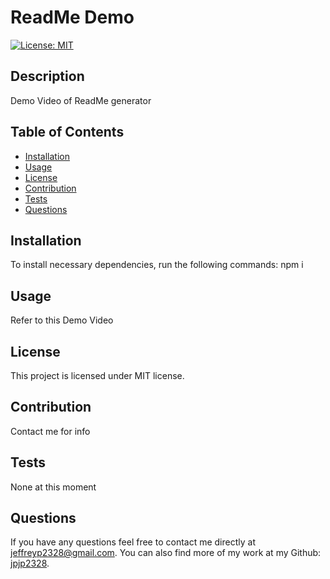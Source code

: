# ReadMe Demo
[![License: MIT](https://img.shields.io/badge/License-MIT-yellow.svg)](https://opensource.org/licenses/MIT)

## Description
Demo Video of ReadMe generator

## Table of Contents
- [Installation](#installation)
- [Usage](#usage)
- [License](#license)
- [Contribution](#contribution)
- [Tests](#tests)
- [Questions](#questions)

## Installation
To install necessary dependencies, run the following commands:
npm i

## Usage
Refer to this Demo Video

## License
This project is licensed under MIT license.

## Contribution
Contact me for info

## Tests
None at this moment

## Questions
If you have any questions feel free to contact me directly at jeffreyp2328@gmail.com. You can also find more of my work at my Github: [jpjp2328](https://github.com/jpjp2328/).
